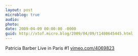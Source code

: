 ```yaml
---
layout: post
microblog: true
audio: 
photo: 
date: 2009-04-09 00:00:00 -0000
guid: http://xtof.micro.blog/2009/04/09/t1480645445.html
---
```

Patricia Barber Live in Paris #1 [vimeo.com/4069823](http://vimeo.com/4069823)
